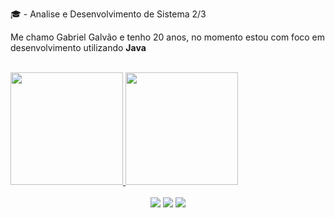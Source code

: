🎓 - Analise e Desenvolvimento de Sistema 2/3

Me chamo Gabriel Galvão e tenho 20 anos, no momento estou com foco em desenvolvimento utilizando <strong>Java</strong>

<br>

<div align="center" style="display: flex;">
  <a href="https://github.com/luisfe1ipe">
  <img height="180em" src="https://github-readme-stats.vercel.app/api?username=gGalvao&show_icons=true&show_icons=true&theme=nightowl&include_all_commits=true&count_private=true"/>
  <img height="180em" src="https://github-readme-stats.vercel.app/api/top-langs/?username=gGalvao&layout=compact&langs_count=7&theme=nightowl"/>
</div>
    
 <br>
    
<div align="center"> 
  <a href="https://www.instagram.com/galvao_gvb/" target="_blank"><img src="https://img.shields.io/badge/-Instagram-%23E4405F?style=for-the-badge&logo=instagram&logoColor=white" target="_blank"></a>
  <a href = "mailto:gabrielgalvao130@gmail.com"><img src="https://img.shields.io/badge/-Gmail-%23333?style=for-the-badge&logo=gmail&logoColor=white" target="_blank"></a>
  <a href="https://www.linkedin.com/in/gabriel-galv%C3%A3o-651b83230" target="_blank"><img src="https://img.shields.io/badge/-LinkedIn-%230077B5?style=for-the-badge&logo=linkedin&logoColor=white" target="_blank"></a>
</div>
